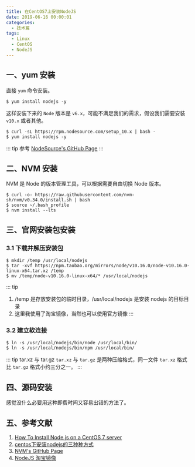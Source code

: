 ```yaml
---
title: 在CentOS7上安装NodeJS
date: 2019-06-16 00:00:01
categories:
  - 技术篇
tags:
  - Linux
  - CentOS
  - NodeJS
---
```


## 一、yum 安装
直接 `yum` 命令安装。
```
$ yum install nodejs -y
```

这样安装下来的 `Node` 版本是 `v6.x`，可能不满足我们的需求，假设我们需要安装 `v10.x` 或者其他。
```
$ curl -sL https://rpm.nodesource.com/setup_10.x | bash -
$ yum install nodejs -y
```
::: tip 参考
[NodeSource's GitHub Page](https://github.com/nodesource/distributions)
:::

## 二、NVM 安装
NVM 是 Node 的版本管理工具，可以根据需要自由切换 Node 版本。
```
$ curl -o- https://raw.githubusercontent.com/nvm-sh/nvm/v0.34.0/install.sh | bash
$ source ~/.bash_profile
$ nvm install --lts
```

## 三、官网安装包安装
### 3.1 下载并解压安装包
```
$ mkdir /temp /usr/local/nodejs
$ tar -xvf https://npm.taobao.org/mirrors/node/v10.16.0/node-v10.16.0-linux-x64.tar.xz /temp
$ mv /temp/node-v10.16.0-linux-x64/* /usr/local/nodejs
```
::: tip
1. /temp 是存放安装包的临时目录，/usr/local/nodejs 是安装 nodejs 的目标目录
2. 这里我使用了淘宝镜像，当然也可以使用官方镜像
:::

### 3.2 建立软连接
```
$ ln -s /usr/local/nodejs/bin/node /usr/local/bin/
$ ln -s /usr/local/nodejs/bin/npm /usr/local/bin/
```

::: tip tar.xz 与 tar.gz
`tar.xz` 与 `tar.gz` 是两种压缩格式，同一文件 `tar.xz` 格式比 `tar.gz` 格式小约三分之一。
:::

## 四、源码安装
感觉没什么必要用这种即费时间又容易出错的方法了。

## 五、参考文献
1. [How To Install Node.js on a CentOS 7 server](https://www.digitalocean.com/community/tutorials/how-to-install-node-js-on-a-centos-7-server)
2. [centos下安装nodejs的三种种方式](https://blog.csdn.net/bbwangj/article/details/82253785)
3. [NVM's GitHub Page](https://github.com/nvm-sh/nvm#installing-nvm-on-alpine-linux)
4. [NodeJS 淘宝镜像](https://nodejs.org/dist/)